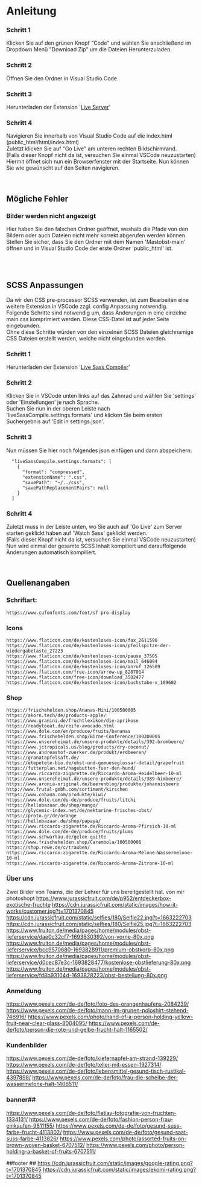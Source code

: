# Anleitung

### Schritt 1

Klicken Sie auf den grünen Knopf "Code" und wählen Sie anschließend im Dropdown Menü "Download Zip" um die Dateien Herunterzuladen.

### Schritt 2

Öffnen Sie den Ordner in Visual Studio Code.

### Schritt 3

Herunterladen der Extension '[Live Server](https://marketplace.visualstudio.com/items?itemName=ritwickdey.LiveServer)'


### Schritt 4

Navigieren Sie innerhalb von Visual Studio Code auf die index.html (public_html/html/index.html)<br>
Zuletzt klicken Sie auf "Go Live" am unteren rechten Bildschirmrand.<br>
(Falls dieser Knopf nicht da ist, versuchen Sie einmal VSCode neuzustarten)<br>
Hiermit öffnet sich nun ein Browserfenster mit der Startseite. Nun können Sie wie gewünscht auf den Seiten navigieren.<br>

<br>

## Mögliche Fehler

### Bilder werden nicht angezeigt

Hier haben Sie den falschen Ordner geöffnet, weshalb die Pfade von den Bildern oder auch Dateien nicht mehr korrekt abgerufen werden können.<br>
Stellen Sie sicher, dass Sie den Ordner mit dem Namen 'Mastobst-main' öffnen und in Visual Studio Code der erste Ordner 'public_html' ist.<br>

<br>
<br>

## SCSS Anpassungen

Da wir den CSS pre-processor SCSS verwenden, ist zum Bearbeiten eine weitere Extension in VSCode zzgl. config Anpassung notwendig.<br>
Folgende Schritte sind notwendig um, dass Änderungen in eine einzelne main.css komprimiert werden. Diese CSS-Datei ist auf jeder Seite eingebunden.<br>
Ohne diese Schritte würden von den einzelnen SCSS Dateien gleichnamige CSS Dateien erstellt werden, welche nicht eingebunden werden.<br>

### Schritt 1

Herunterladen der Extension '[Live Sass Compiler](https://marketplace.visualstudio.com/items?itemName=ritwickdey.live-sass)'

### Schritt 2

Klicken Sie in VSCode unten links auf das Zahnrad und wählen Sie 'settings' oder 'Einstellungen' je nach Sprache.<br>
Suchen Sie nun in der oberen Leiste nach 'liveSassCompile.settings.formats' und klicken Sie beim ersten Suchergebnis auf 'Edit in settings.json'.<br>

### Schritt 3

Nun müssen Sie hier noch folgendes json einfügen und dann abspeichern:
```
  "liveSassCompile.settings.formats": [
    {
      "format": "compressed",
      "extensionName": ".css",
      "savePath": "~/../css",
      "savePathReplacementPairs": null
    }
  ]
```

### Schritt 4

Zuletzt muss in der Leiste unten, wo Sie auch auf 'Go Live' zum Server starten geklickt haben auf 'Watch Sass' geklickt werden.<br>
(Falls dieser Knopf nicht da ist, versuchen Sie einmal VSCode neuzustarten)<br>
Nun wird einmal der gesamte SCSS Inhalt kompiliert und darauffolgende Änderungen automatisch kompiliert.<br>

<br>

## Quellenangaben

### Schriftart:

    https://www.cufonfonts.com/font/sf-pro-display

### Icons

    https://www.flaticon.com/de/kostenloses-icon/fax_2611590
    https://www.flaticon.com/de/kostenloses-icon/pfeilspitze-der-wiedergabetaste_27223
    https://www.flaticon.com/de/kostenloses-icon/pause_37505
    https://www.flaticon.com/de/kostenloses-icon/mail_646094
    https://www.flaticon.com/de/kostenloses-icon/anruf_126509
    https://www.flaticon.com/free-icon/arrow-up_8287014
    https://www.flaticon.com/free-icon/download_3502477
    https://www.flaticon.com/de/kostenloses-icon/buchstabe-x_109602

### Shop

    https://frischehelden.shop/Ananas-Mini/100500005
    https://akorn.tech/de/products-apple/
    https://www.granini.de/fruchtlexikon/die-aprikose
    https://readytoeat.de/reife-avocado.html
    https://www.dole.com/en/produce/fruits/bananas
    https://www.frischehelden.shop/Birne-Conference/100300005
    https://www.unsereheimat.de/unsere-produkte/details/392-brombeere/
    https://www.jctropicals.us/blog/products/dry-coconut/
    https://www.andreashof-zuerker.de/produkt/erdbeeren/
    https://granatapfelsaft.de/
    https://etepetete-bio.de/obst-und-gemueseglossar-detail/grapefruit
    https://futterplan.net/hagebutten-fuer-den-hund/
    https://www.riccardo-zigarette.de/Riccardo-Aroma-Heidelbeer-10-ml
    https://www.unsereheimat.de/unsere-produkte/details/389-himbeere/
    https://www.aronia-original.de/beerenblog/produkte/johannisbeere
    http://www.frutal-gmbh.com/sortiment/kirschen
    https://www.cobana.com/produkte/kiwi/
    https://www.dole.com/de-de/produce/fruits/litchi
    https://hellobazaar.de/shop/mango/
    https://glycemic-index.net/de/nektarine-frisches-obst/
    https://proto.gr/de/orange
    https://hellobazaar.de/shop/papaya/
    https://www.riccardo-zigarette.de/Riccardo-Aroma-Pfirsich-10-ml
    https://www.dole.com/de-de/produce/fruits/plums
    https://www.schwartau.de/gelee-quitte
    https://www.frischehelden.shop/Carambola/100500006
    https://shop.rewe.de/c/trauben/
    https://www.riccardo-zigarette.de/Riccardo-Aroma-Melone-Wassermelone-10-ml
    https://www.riccardo-zigarette.de/Riccardo-Aroma-Zitrone-10-ml

 ### Über uns ###
Zwei Bilder von Teams, die der Lehrer für uns bereitgestellt hat. von mir photoshopt
https://www.jurassicfruit.com/de/p952/entdeckerbox-exotische-fruchte
https://cdn.jurassicfruit.com/static/images/how-it-works/customer.jpg?t=1701370845
https://cdn.jurassicfruit.com/static/selfies/180/Selfie22.jpg?t=1663222703
https://cdn.jurassicfruit.com/static/selfies/180/Selfie25.jpg?t=1663222703
https://www.fruiton.de/media/pages/home/modules/obst-lieferservice/dae0c32cf7-1693830392/von-vorne-80x.png
https://www.fruiton.de/media/pages/home/modules/obst-lieferservice/bcc9570680-1693828911/premium-obstkorb-80x.png
https://www.fruiton.de/media/pages/home/modules/obst-lieferservice/d0cec87e3c-1693828477/kostenlose-obstlieferung-80x.png
https://www.fruiton.de/media/pages/home/modules/obst-lieferservice/fd8b93104d-1693828223/obst-bestellung-80x.png

### Anmeldung ###
https://www.pexels.com/de-de/foto/foto-des-orangenhaufens-2084239/
https://www.pexels.com/de-de/foto/mann-im-grunen-poloshirt-stehend-746916/
https://www.pexels.com/photo/hand-of-a-person-holding-yellow-fruit-near-clear-glass-8004095/
https://www.pexels.com/de-de/foto/person-die-rote-und-gelbe-frucht-halt-1165502/

### Kundenbilder ###
https://www.pexels.com/de-de/foto/kiefernapfel-am-strand-139229/
https://www.pexels.com/de-de/foto/teller-mit-essen-1927314/
https://www.pexels.com/de-de/foto/lebensmittel-gesund-tisch-rustikal-4397898/
https://www.pexels.com/de-de/foto/frau-die-scheibe-der-wassermelone-halt-1406511/

### banner##
https://www.pexels.com/de-de/foto/flatlay-fotografie-von-fruchten-1334131/
https://www.pexels.com/de-de/foto/fashion-person-frau-einkaufen-9811155/
https://www.pexels.com/de-de/foto/gesund-suss-farbe-frucht-4113802/
https://www.pexels.com/de-de/foto/gesund-saat-suss-farbe-4113826/
https://www.pexels.com/photo/assorted-fruits-on-brown-woven-basket-6707512/
https://www.pexels.com/photo/person-holding-a-basket-of-fruits-6707511/

##footer ##
https://cdn.jurassicfruit.com/static/images/google-rating.png?t=1701370845
https://cdn.jurassicfruit.com/static/images/ekomi-rating.png?t=1701370845
